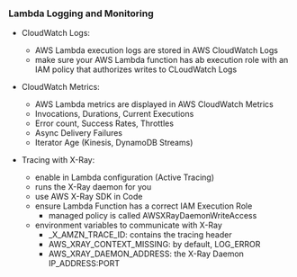 ### Lambda Logging and Monitoring ###
* CloudWatch Logs: 
    * AWS Lambda execution logs are stored in AWS CloudWatch Logs 
    * make sure your AWS Lambda function has ab execution role with an IAM policy that authorizes writes to CLoudWatch Logs 

* CloudWatch Metrics:
    * AWS Lambda metrics are displayed in AWS CloudWatch Metrics
    * Invocations, Durations, Current Executions
    * Error count, Success Rates, Throttles
    * Async Delivery Failures
    * Iterator Age (Kinesis, DynamoDB Streams)
    
* Tracing with X-Ray:
    * enable in Lambda configuration (Active Tracing)
    * runs the X-Ray daemon for you
    * use AWS X-Ray SDK in Code
    * ensure Lambda Function has a correct IAM Execution Role
        * managed policy is called AWSXRayDaemonWriteAccess
    * environment variables to communicate with X-Ray
        * _X_AMZN_TRACE_ID: contains the tracing header   
        * AWS_XRAY_CONTEXT_MISSING: by default, LOG_ERROR   
        * AWS_XRAY_DAEMON_ADDRESS: the X-Ray Daemon IP_ADDRESS:PORT   
